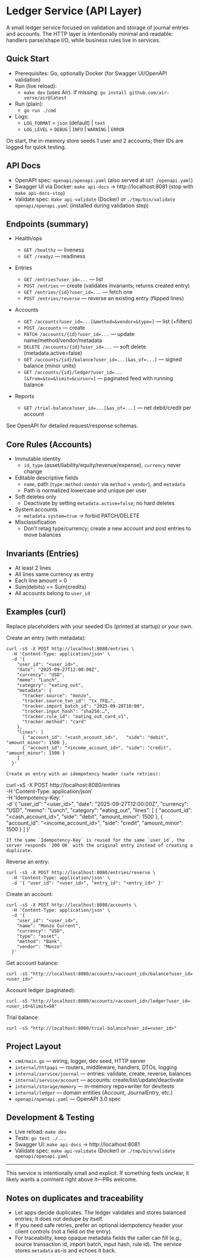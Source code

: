 # Ledger Service (API Layer)

A small ledger service focused on validation and storage of journal entries and accounts. The HTTP layer is intentionally minimal and readable: handlers parse/shape I/O, while business rules live in services.

## Quick Start

- Prerequisites: Go, optionally Docker (for Swagger UI/OpenAPI validation)
- Run (live reload):
  - `make dev` (uses Air). If missing: `go install github.com/air-verse/air@latest`
- Run (plain):
  - `go run ./cmd`
- Logs:
  - `LOG_FORMAT` = `json` (default) | `text`
  - `LOG_LEVEL`  = `DEBUG` | `INFO` | `WARNING` | `ERROR`

On start, the in-memory store seeds 1 user and 2 accounts; their IDs are logged for quick testing.

## API Docs

- OpenAPI spec: `openapi/openapi.yaml` (also served at `GET /openapi.yaml`)
- Swagger UI via Docker: `make api-docs` → http://localhost:8081 (stop with `make api-docs-stop`)
- Validate spec: `make api-validate` (Docker) or `./tmp/bin/validate openapi/openapi.yaml` (installed during validation step)

## Endpoints (summary)

- Health/ops
  - `GET /healthz` — liveness
  - `GET /readyz` — readiness
- Entries
  - `GET /entries?user_id=...` — list
  - `POST /entries` — create (validates invariants; returns created entry)
  - `GET /entries/{id}?user_id=...` — fetch one
  - `POST /entries/reverse` — reverse an existing entry (flipped lines)
  
- Accounts
  - `GET /accounts?user_id=...[&method=&vendor=&type=]` — list (+filters)
  - `POST /accounts` — create
  - `PATCH /accounts/{id}?user_id=...` — update name/method/vendor/metadata
  - `DELETE /accounts/{id}?user_id=...` — soft delete (metadata.active=false)
  - `GET /accounts/{id}/balance?user_id=...[&as_of=...]` — signed balance (minor units)
  - `GET /accounts/{id}/ledger?user_id=...[&from=&to=&limit=&cursor=]` — paginated feed with running balance
- Reports
  - `GET /trial-balance?user_id=...[&as_of=...]` — net debit/credit per account

See OpenAPI for detailed request/response schemas.

## Core Rules (Accounts)

- Immutable identity
  - `id`, `type` (asset/liability/equity/revenue/expense), `currency` never change
- Editable descriptive fields
  - `name`, path (`type:method:vendor` via `method` + `vendor`), and `metadata`
  - Path is normalized lowercase and unique per user
- Soft deletes only
  - Deactivate by setting `metadata.active=false`; no hard deletes
- System accounts
  - `metadata.system=true` → forbid PATCH/DELETE
- Misclassification
  - Don’t retag type/currency; create a new account and post entries to move balances

## Invariants (Entries)

- At least 2 lines
- All lines same currency as entry
- Each line amount > 0
- Sum(debits) == Sum(credits)
- All accounts belong to `user_id`

## Examples (curl)

Replace placeholders with your seeded IDs (printed at startup) or your own.

Create an entry (with metadata):

```
curl -sS -X POST http://localhost:8080/entries \
  -H 'Content-Type: application/json' \
  -d '{
    "user_id": "<user_id>",
    "date": "2025-09-27T12:00:00Z",
    "currency": "USD",
    "memo": "Lunch",
    "category": "eating_out",
    "metadata": {
      "tracker.source": "monzo",
      "tracker.source_txn_id": "tx_7FQ…",
      "tracker.import_batch_id": "2025-09-28T10:00",
      "tracker.input_hash": "sha256:…",
      "tracker.rule_id": "eating_out_card_v1",
      "tracker.method": "card"
    },
    "lines": [
      { "account_id": "<cash_account_id>",   "side": "debit",  "amount_minor": 1500 },
      { "account_id": "<income_account_id>", "side": "credit", "amount_minor": 1500 }
    ]
  }'

Create an entry with an idempotency header (safe retries):

```
curl -sS -X POST http://localhost:8080/entries \
  -H 'Content-Type: application/json' \
  -H 'Idempotency-Key: <opaque-key-from-client>' \
  -d '{
    "user_id": "<user_id>",
    "date": "2025-09-27T12:00:00Z",
    "currency": "USD",
    "memo": "Lunch",
    "category": "eating_out",
    "lines": [
      { "account_id": "<cash_account_id>",   "side": "debit",  "amount_minor": 1500 },
      { "account_id": "<income_account_id>", "side": "credit", "amount_minor": 1500 }
    ]
  }'
```
If the same `Idempotency-Key` is reused for the same `user_id`, the server responds `200 OK` with the original entry instead of creating a duplicate.
```

Reverse an entry:

```
curl -sS -X POST http://localhost:8080/entries/reverse \
  -H 'Content-Type: application/json' \
  -d '{ "user_id": "<user_id>", "entry_id": "<entry_id>" }'
```

Create an account:

```
curl -sS -X POST http://localhost:8080/accounts \
  -H 'Content-Type: application/json' \
  -d '{
    "user_id": "<user_id>",
    "name": "Monzo Current",
    "currency": "USD",
    "type": "asset",
    "method": "Bank",
    "vendor": "Monzo"
  }'
```

Get account balance:

```
curl -sS "http://localhost:8080/accounts/<account_id>/balance?user_id=<user_id>"
```

Account ledger (paginated):

```
curl -sS "http://localhost:8080/accounts/<account_id>/ledger?user_id=<user_id>&limit=50"
```

Trial balance:

```
curl -sS "http://localhost:8080/trial-balance?user_id=<user_id>"
```

## Project Layout

- `cmd/main.go` — wiring, logger, dev seed, HTTP server
- `internal/httpapi` — routers, middleware, handlers, DTOs, logging
- `internal/service/journal` — entries: validate, create, reverse, balances
- `internal/service/account` — accounts: create/list/update/deactivate
- `internal/storage/memory` — in-memory repo+writer for dev/tests
- `internal/ledger` — domain entities (Account, JournalEntry, etc.)
- `openapi/openapi.yaml` — OpenAPI 3.0 spec

## Development & Testing

- Live reload: `make dev`
- Tests: `go test ./...`
- Swagger UI: `make api-docs` → http://localhost:8081
- Validate spec: `make api-validate` (Docker) or `./tmp/bin/validate openapi/openapi.yaml`

---

This service is intentionally small and explicit. If something feels unclear, it likely wants a comment right above it—PRs welcome.

## Notes on duplicates and traceability

- Let apps decide duplicates. The ledger validates and stores balanced entries; it does not dedupe by itself.
- If you need safe retries, prefer an optional idempotency header your client controls (not a field on the entry).
- For traceability, keep opaque metadata fields the caller can fill (e.g., source transaction id, import batch, input hash, rule id). The service stores `metadata` as-is and echoes it back.
